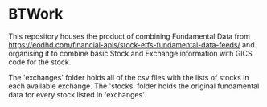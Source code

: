 # BTWork

This repository houses the product of combining Fundamental Data from https://eodhd.com/financial-apis/stock-etfs-fundamental-data-feeds/ and organising it to combine basic Stock and Exchange information with GICS code for the stock. 

The 'exchanges' folder holds all of the csv files with the lists of stocks in each available exchange. The 'stocks' folder holds the original fundamental data for every stock listed in 'exchanges'.
